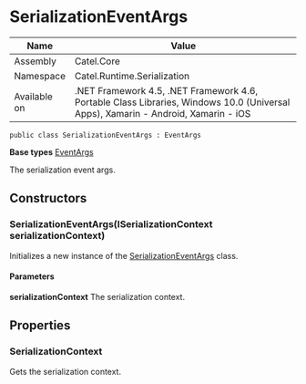 

# SerializationEventArgs

Name|Value
---|---
Assembly|Catel.Core
Namespace|Catel.Runtime.Serialization
Available on|.NET Framework 4.5, .NET Framework 4.6, Portable Class Libraries, Windows 10.0 (Universal Apps), Xamarin - Android, Xamarin - iOS

```
public class SerializationEventArgs : EventArgs
```

**Base types**
[EventArgs]()


The serialization event args.



## Constructors

### SerializationEventArgs(ISerializationContext serializationContext)

Initializes a new instance of the [SerializationEventArgs](#) class.

#### Parameters

**serializationContext**
The serialization context.



## Properties

### SerializationContext

Gets the serialization context.



